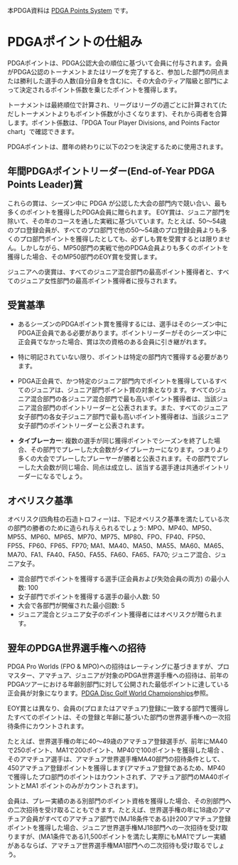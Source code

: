 本PDGA資料は
[PDGA Points System](https://www.pdga.com/points)
です。

# PDGAポイントの仕組み

PDGAポイントは、PDGA公認大会の順位に基づいて会員に付与されます。会員がPDGA公認のトーナメントまたはリーグを完了すると、参加した部門の同点または勝利した選手の人数(自分自身を含む)に、その大会のティア階級と部門によって決定されるポイント係数を乗じたポイントを獲得します。

トーナメントは最終順位で計算され、リーグはリーグの週ごとに計算されて(ただしトーナメントよりもポイント係数が小さくなります)、それから両者を合算します。ポイント係数は、「PDGA Tour Player Divisions, and Points Factor chart」で確認できます。

PDGAポイントは、暦年の終わりに以下の2つを決定するために使用されます。

## 年間PDGAポイントリーダー(End-of-Year PDGA Points Leader)賞

これらの賞は、シーズン中に PDGA が公認した大会の部門内で競い合い、最も多くのポイントを獲得したPDGA会員に贈られます。 EOY賞は、ジュニア部門を除いて、その年のコースを通した実戦に基づいています。たとえば、50〜54歳のプロ登録会員が、すべてのプロ部門で他の50〜54歳のプロ登録会員よりも多くのプロ部門ポイントを獲得したとしても、必ずしも賞を受賞するとは限りません。しかしながら、MP50部門の実戦で他のPDGA会員よりも多くのポイントを獲得した場合、そのMP50部門のEOY賞を受賞します。

ジュニアへの褒賞は、すべてのジュニア混合部門の最高ポイント獲得者と、すべてのジュニア女性部門の最高ポイント獲得者に授与されます。

## 受賞基準

* あるシーズンのPDGAポイント賞を獲得するには、選手はそのシーズン中にPDGA正会員である必要があります。ポイントリーダーがそのシーズン中に正会員でなかった場合、賞は次の資格のある会員に引き継がれます。

* 特に明記されていない限り、ポイントは特定の部門内で獲得する必要があります。

* PDGA正会員で、かつ特定のジュニア部門内でポイントを獲得しているすべてのジュニアは、ジュニア部門ポイント賞の対象となります。すべてのジュニア混合部門の各ジュニア混合部門で最も高いポイント獲得者は、当該ジュニア混合部門のポイントリーダーと公表されます。また、すべてのジュニア女子部門の各女子ジュニア部門で最も高いポイント獲得者は、当該ジュニア女子部門のポイントリーダーと公表されます。

* **タイブレーカー**: 複数の選手が同じ獲得ポイントでシーズンを終了した場合、その部門でプレーした大会数がタイブレーカーになります。つまりより多くの大会でプレーしたプレーヤーが勝者と公表されます。その部門でプレーした大会数が同じ場合、同点は成立し、該当する選手達は共通ポイントリーダーになるでしょう。

## オベリスク基準

オベリスク(四角柱の石造トロフィー)は、下記オベリスク基準を満たしている次の部門の勝者のために造られ与えられるでしょう: MPO、MP40、MP50、MP55、MP60、MP65、MP70、MP75、MP80、FPO、FP40、FP50、 FP55、FP60、FP65、FP70; MA1、MA40、MA50、MA55、MA60、MA65、MA70、FA1、FA40、FA50、FA55、FA60、FA65、FA70; ジュニア混合、ジュニア女子。

* 混合部門でポイントを獲得する選手(正会員および失効会員の両方) の最小人数: 100
* 女子部門でポイントを獲得する選手の最小人数: 50
* 大会で各部門が開催された最小回数: 5
* ジュニア混合とジュニア女子のポイント獲得者にはオベリスクが贈られます。

## 翌年のPDGA世界選手権への招待

PDGA Pro Worlds (FPO & MPO)への招待はレーティングに基づきますが、プロマスター、アマチュア、ジュニアが対象のPDGA世界選手権への招待は、前年のPDGAツアーにおける年齢別部門に対して公開された最低ポイントに達している正会員が対象になります。[PDGA Disc Golf World Championships](https://www.pdga.com/world-championships)参照。

EOY賞とは異なり、会員の(プロまたはアマチュア)登録に一致する部門で獲得したすべてのポイントは、その登録と年齢に基づいた部門の世界選手権への一次招待条件にカウントされます。

たとえば、世界選手権の年に40～49歳のアマチュア登録選手が、前年にMA40で250ポイント、MA1で200ポイント、MP40で100ポイントを獲得した場合 、そのアマチュア選手は、アマチュア世界選手権MA40部門の招待条件として、450アマチュア登録ポイントを獲得します(アマチュア登録であるため、MP40で獲得したプロ部門のポイントはカウントされず、アマチュア部門のMA40ポイントとMA1 ポイントのみがカウントされます)。

会員は、プレー実績のある別部門のポイント資格を獲得した場合、その別部門への二次招待を受け取ることもできます。たとえば、世界選手権の年に18歳のアマチュア会員がすべてのアマチュア部門で(MJ18条件である)計200アマチュア登録ポイントを獲得した場合、ジュニア世界選手権MJ18部門への一次招待を受け取りますが、(MA1条件である)1,500ポイントを満たし実際にもMA1でプレー実績があるならば、アマチュア世界選手権MA1部門への二次招待も受け取るでしょう。
